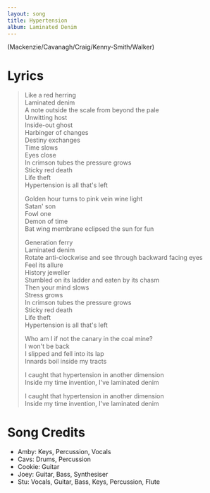 ```yaml
---
layout: song
title: Hypertension
album: Laminated Denim
---
```


(Mackenzie/Cavanagh/Craig/Kenny-Smith/Walker)

# Lyrics

> Like a red herring  
> Laminated denim  
> A note outside the scale from beyond the pale  
> Unwitting host  
> Inside-out ghost  
> Harbinger of changes  
> Destiny exchanges  
> Time slows  
> Eyes close  
> In crimson tubes the pressure grows  
> Sticky red death  
> Life theft  
> Hypertension is all that's left  
>  
> Golden hour turns to pink vein wine light  
> Satan' son  
> Fowl one  
> Demon of time  
> Bat wing membrane eclipsed the sun for fun  
>  
> Generation ferry  
> Laminated denim  
> Rotate anti-clockwise and see through backward facing eyes  
> Feel its allure  
> History jeweller  
> Stumbled on its ladder and eaten by its chasm  
> Then your mind slows  
> Stress grows  
> In crimson tubes the pressure grows  
> Sticky red death  
> Life theft  
> Hypertension is all that's left  
>  
> Who am I if not the canary in the coal mine?  
> I won't be back  
> I slipped and fell into its lap  
> Innards boil inside my tracts  
>  
> I caught that hypertension in another dimension  
> Inside my time invention, I've laminated denim  
>  
> I caught that hypertension in another dimension  
> Inside my time invention, I've laminated denim  

# Song Credits

* Amby: Keys, Percussion, Vocals
* Cavs: Drums, Percussion
* Cookie: Guitar
* Joey: Guitar, Bass, Synthesiser
* Stu: Vocals, Guitar, Bass, Keys, Percussion, Flute

